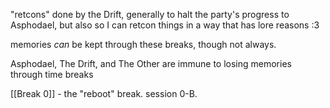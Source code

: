 "retcons" done by the Drift, generally to halt the party's progress to Asphodael, but also so I can retcon things in a way that has lore reasons :3

memories *can* be kept through these breaks, though not always. 

Asphodael, The Drift, and The Other are immune to losing memories through time breaks

[[Break 0]] - the "reboot" break. session 0-B. 